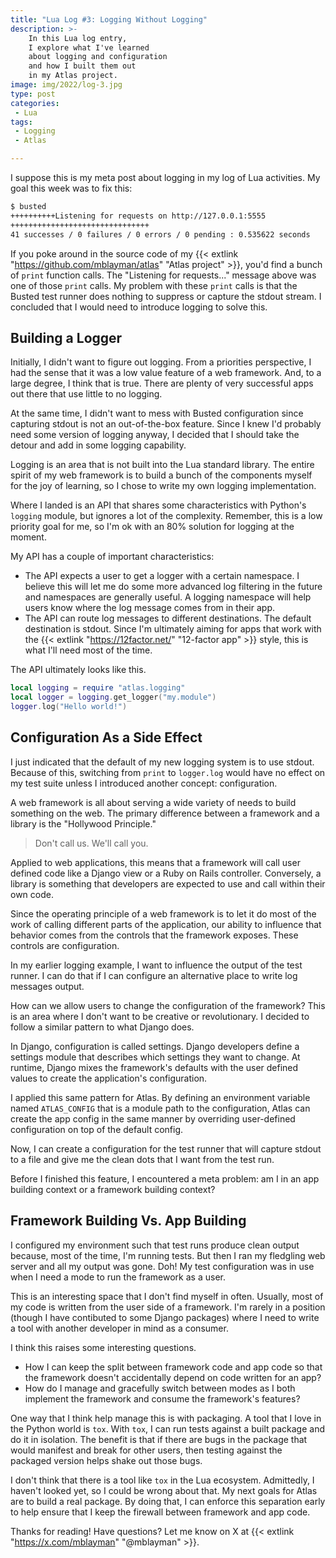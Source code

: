 ```yaml
---
title: "Lua Log #3: Logging Without Logging"
description: >-
    In this Lua log entry,
    I explore what I've learned
    about logging and configuration
    and how I built them out
    in my Atlas project.
image: img/2022/log-3.jpg
type: post
categories:
 - Lua
tags:
 - Logging
 - Atlas

---
```


I suppose this is my meta post
about logging
in my log
of Lua activities.
My goal this week was to fix this:

```bash
$ busted
++++++++++Listening for requests on http://127.0.0.1:5555
+++++++++++++++++++++++++++++++
41 successes / 0 failures / 0 errors / 0 pending : 0.535622 seconds
```

If you poke around
in the source code
of my
{{< extlink "https://github.com/mblayman/atlas" "Atlas project" >}},
you'd find a bunch of `print` function calls.
The "Listening for requests..." message above
was one of those `print` calls.
My problem with these `print` calls
is that the Busted test runner does nothing
to suppress or capture the stdout stream.
I concluded that I would need to introduce logging
to solve this.

## Building a Logger

Initially,
I didn't want to figure out logging.
From a priorities perspective,
I had the sense that it was a low value feature
of a web framework.
And,
to a large degree,
I think that is true.
There are plenty of very successful apps out there
that use little to no logging.

At the same time,
I didn't want to mess
with Busted configuration
since capturing stdout is not an out-of-the-box feature.
Since I knew I'd probably need some version of logging anyway,
I decided that I should take the detour
and add in some logging capability.

Logging is an area that is not built
into the Lua standard library.
The entire spirit of my web framework is to build a bunch
of the components myself
for the joy of learning,
so I chose to write my own logging implementation.

Where I landed is an API
that shares some characteristics
with Python's `logging` module,
but ignores a lot of the complexity.
Remember,
this is a low priority goal for me,
so I'm ok with an 80% solution
for logging at the moment.

My API has a couple of important characteristics:

* The API expects a user to get a logger with a certain namespace.
  I believe this will let me do some more advanced log filtering
  in the future and namespaces are generally useful.
  A logging namespace will help users know where the log message comes from
  in their app.
* The API can route log messages to different destinations.
  The default destination is stdout.
  Since I'm ultimately aiming for apps
  that work with the
  {{< extlink "https://12factor.net/" "12-factor app" >}} style,
  this is what I'll need most of the time.

The API ultimately looks like this.

```lua
local logging = require "atlas.logging"
local logger = logging.get_logger("my.module")
logger.log("Hello world!")
```

## Configuration As a Side Effect

I just indicated that the default
of my new logging system is to use stdout.
Because of this,
switching from `print` to `logger.log` would have no effect
on my test suite
unless I introduced another concept: configuration.

A web framework is all about serving a wide variety of needs
to build something on the web.
The primary difference between a framework
and a library
is the "Hollywood Principle."

> Don't call us. We'll call you.

Applied to web applications,
this means that a framework will call user defined code
like a Django view
or a Ruby on Rails controller.
Conversely,
a library is something that developers are expected
to use and call
within their own code.

Since the operating principle
of a web framework is to let it do most
of the work
of calling different parts
of the application,
our ability to influence that behavior
comes from the controls
that the framework exposes.
These controls are configuration.

In my earlier logging example,
I want to influence the output
of the test runner.
I can do that if I can configure an alternative place
to write log messages output.

How can we allow users
to change the configuration
of the framework?
This is an area where I don't want to be creative or revolutionary.
I decided to follow a similar pattern to what Django does.

In Django,
configuration is called settings.
Django developers define a settings module
that describes which settings they want to change.
At runtime,
Django mixes the framework's defaults
with the user defined values
to create the application's configuration.

I applied this same pattern for Atlas.
By defining an environment variable named `ATLAS_CONFIG`
that is a module path
to the configuration,
Atlas can create the app config
in the same manner
by overriding user-defined configuration
on top of the default config.

Now, I can create a configuration for the test runner
that will capture stdout
to a file
and give me the clean dots
that I want from the test run.

Before I finished this feature,
I encountered a meta problem:
am I in an app building context
or a framework building context?

## Framework Building Vs. App Building

I configured my environment such that test runs produce clean output
because, most of the time, I'm running tests.
But then I ran my fledgling web server
and all my output was gone.
Doh!
My test configuration was in use
when I need a mode
to run the framework
as a user.

This is an interesting space
that I don't find myself in often.
Usually, most of my code is written
from the user side
of a framework.
I'm rarely in a position
(though I have contibuted to some Django packages)
where I need to write a tool
with another developer in mind
as a consumer.

I think this raises some interesting questions.

* How I can keep the split between framework code
    and app code so that the framework doesn't accidentally depend
    on code written for an app?
* How do I manage and gracefully switch between modes
    as I both implement the framework
    and consume the framework's features?

One way that I think help manage this is with packaging.
A tool that I love in the Python world is `tox`.
With `tox`,
I can run tests against a built package
and do it in isolation.
The benefit is that if there are bugs
in the package
that would manifest and break for other users,
then testing against the packaged version helps shake out those bugs.

I don't think that there is a tool like `tox`
in the Lua ecosystem.
Admittedly,
I haven't looked yet,
so I could be wrong about that.
My next goals for Atlas are to build a real package.
By doing that,
I can enforce this separation early
to help ensure
that I keep the firewall between framework and app code.

Thanks for reading!
Have questions?
Let me know on X at
{{< extlink "https://x.com/mblayman" "@mblayman" >}}.
